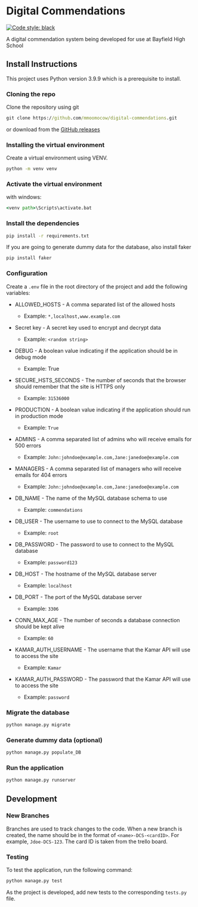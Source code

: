 # Digital Commendations

[![Code style: black](https://img.shields.io/badge/code%20style-black-000000.svg)](https://github.com/psf/black)

A digital commendation system being developed for use at Bayfield High School

## Install Instructions

This project uses Python version 3.9.9 which is a prerequisite to install.

### Cloning the repo

Clone the repository using git

```cmd
git clone https://github.com/mmoomocow/digital-commendations.git
```

or download from the [GitHub releases](https://github.com/mmoomocow/digital-commendations/releases)

### Installing the virtual environment

Create a virtual environment using VENV.

```cmd
python -m venv venv
```

### Activate the virtual environment

with windows:

```cmd
<venv path>\Scripts\activate.bat
```

### Install the dependencies

```cmd
pip install -r requirements.txt
```

If you are going to generate dummy data for the database, also install faker

```cmd
pip install faker
```

### Configuration

Create a `.env` file in the root directory of the project and add the following variables:

- ALLOWED_HOSTS - A comma separated list of the allowed hosts

  - Example: `*,localhost,www.example.com`

- Secret key - A secret key used to encrypt and decrypt data

  - Example: `<random string>`

- DEBUG - A boolean value indicating if the application should be in debug mode

  - Example: True

- SECURE_HSTS_SECONDS - The number of seconds that the browser should remember that the site is HTTPS only

  - Example: `31536000`

- PRODUCTION - A boolean value indicating if the application should run in production mode

  - Example: `True`

- ADMINS - A comma separated list of admins who will receive emails for 500 errors

  - Example: `John:johndoe@example.com,Jane:janedoe@example.com`

- MANAGERS - A comma separated list of managers who will receive emails for 404 errors

  - Example: `John:johndoe@example.com,Jane:janedoe@example.com`

- DB_NAME - The name of the MySQL database schema to use

  - Example: `commendations`

- DB_USER - The username to use to connect to the MySQL database

  - Example: `root`

- DB_PASSWORD - The password to use to connect to the MySQL database

  - Example: `password123`

- DB_HOST - The hostname of the MySQL database server

  - Example: `localhost`

- DB_PORT - The port of the MySQL database server

  - Example: `3306`

- CONN_MAX_AGE - The number of seconds a database connection should be kept alive

  - Example: `60`

- KAMAR_AUTH_USERNAME - The username that the Kamar API will use to access the site

  - Example: `Kamar`

- KAMAR_AUTH_PASSWORD - The password that the Kamar API will use to access the site

  - Example: `password`

### Migrate the database

```cmd
python manage.py migrate
```

### Generate dummy data (optional)

```cmd
python manage.py populate_DB
```

### Run the application

```cmd
python manage.py runserver
```

## Development

### New Branches

Branches are used to track changes to the code. When a new branch is created, the name should be in the format of `<name>-DCS-<cardID>`. For example, `Jdoe-DCS-123`. The card ID is taken from the trello board.

### Testing

To test the application, run the following command:

```cmd
python manage.py test
```

As the project is developed, add new tests to the corresponding `tests.py` file.
